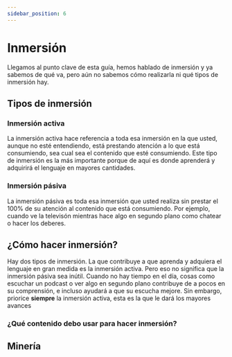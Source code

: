```yaml
---
sidebar_position: 6
---
```

# Inmersión
Llegamos al punto clave de esta guía, hemos hablado de inmersión y ya sabemos de qué va, pero aún no sabemos cómo realizarla ni qué tipos de inmersión hay.

## Tipos de inmersión

### Inmersión activa
La inmersión activa hace referencia a toda esa inmersión en la que usted, aunque no esté entendiendo, está prestando atención a lo que está consumiendo, sea cual sea el contenido que esté consumiendo. Este tipo de inmersión es la más importante porque de aquí es donde aprenderá y adquirirá el lenguaje en mayores cantidades.

### Inmersión pásiva
La inmersión pásiva es toda esa inmersión que usted realiza sin prestar el 100% de su atención al contenido que está consumiendo. Por ejemplo, cuando ve la televisón mientras hace algo en segundo plano como chatear o hacer los deberes. 

## ¿Cómo hacer inmersión?
Hay dos tipos de inmersión. La que contribuye a que aprenda y adquiera el lenguaje en gran medida es la inmersión activa. Pero eso no significa que la inmersión pásiva sea inútil. Cuando no hay tiempo en el día, cosas como escuchar un podcast o ver algo en segundo plano contribuye de a pocos en su comprensión, e incluso ayudará a que su escucha mejore. Sin embargo, priorice **siempre** la inmersión activa, esta es la que le dará los mayores avances

### ¿Qué contenido debo usar para hacer inmersión?


## Minería

